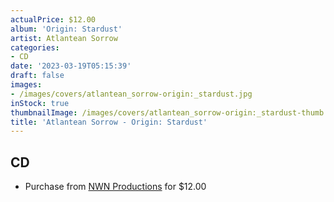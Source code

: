 ```yaml
---
actualPrice: $12.00
album: 'Origin: Stardust'
artist: Atlantean Sorrow
categories:
- CD
date: '2023-03-19T05:15:39'
draft: false
images:
- /images/covers/atlantean_sorrow-origin:_stardust.jpg
inStock: true
thumbnailImage: /images/covers/atlantean_sorrow-origin:_stardust-thumb.jpg
title: 'Atlantean Sorrow - Origin: Stardust'
---
```


## CD
* Purchase from [NWN Productions](http://shop.nwnprod.com/index.php?route=product/product&path=93&product_id=32357&sort=pd.name&order=ASC) for $12.00
